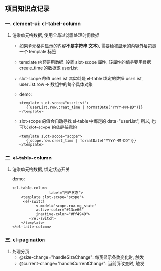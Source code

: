 ## 项目知识点记录

### 一. element-ui: el-tabel-column

1. 渲染单元格数据, 使用全局过滤器处理时间数据

   + 如果单元格内显示的内容**不是字符串(文本)**, 需要给被显示的内容外层包裹一个 template 标签

   + template 内容要用数据, 设置 slot-scope 属性, 该属性的值是要用数据 create_time 的数据源 userList

   + slot-scope 的值 userList 其实就是 el-table 绑定的数据 userList,  userList.row -> 数组中的每个具体对象

   + demo:

     ```vue
     <template slot-scope="userList">
     	{{userList.row.creat_time | formatDate("YYYY-MM-DD")}}
     </template>
     ```

   + slot-scope 的值会自动寻找 el-table 中绑定的 data="userList", 所以, 也可以 slot-scope 的值是任意的

     ```vue
     <template slot-scope="scope">
     	{{scope.row.creat_time | formatDate("YYYY-MM-DD")}}
     </template>
     ```

     

    

### 二. el-table-column

1. 渲染单元格数据, 绑定状态开关

   demo:

   ```vue
   <el-table-column
                    label="用户状态">
       <template slot-scope="scope">
   		<el-switch
              v-model="scope.row.mg_state"
              active-color="#13ce66"
              inactive-color="#ff4949">
           </el-switch>
       </template>
   </el-table-column>
   ```



### 三. el-pagination

1. 处理分页
   + @size-change="handleSizeChange": 每页显示条数变化时, 触发
   + @current-change="handleCurrentChange": 当前页改变时, 触发

